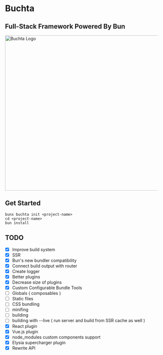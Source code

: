 # Buchta
## Full-Stack Framework Powered By Bun

<img src="./buchta.png" alt="Buchta Logo" width="512"/>

## Get Started

```
bunx buchta init <project-name>
cd <project-name>
bun install
```

## TODO
- [x] Improve build system
- [x] SSR
- [x] Bun's new bundler compatibility
- [x] Connect build output with router
- [x] Create logger
- [x] Better plugins
- [x] Decrease size of plugins
- [x] Custom Configurable Bundle Tools
- [ ] Globals ( composables )
- [ ] Static files
- [ ] CSS bundling
- [ ] minifing
- [ ] building
- [ ] building with --live ( run server and build from SSR cache as well )
- [x] React plugin
- [x] Vue.js plugin
- [x] node_modules custom components support
- [x] Elysia supercharger plugin
- [x] Rewrite API
